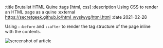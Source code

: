 :title Brutalist HTML Quine
:tags [html, css]
:description Using CSS to render an HTML page as a quine
:external https://secretgeek.github.io/html_wysiwyg/html.html
:date 2021-02-28

Using `::before` and `::after` to render the tag structure of the page inline with the contents.

![screenshot of article](/media/brutalist-html-quine.png)

